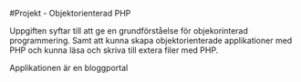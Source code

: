 #Projekt - Objektorienterad PHP


Uppgiften syftar till att ge en grundförståelse för objekorinterad programmering. Samt att kunna skapa objektorienterade applikationer med PHP och kunna läsa och skriva till extera filer med PHP.

Applikationen är en bloggportal


